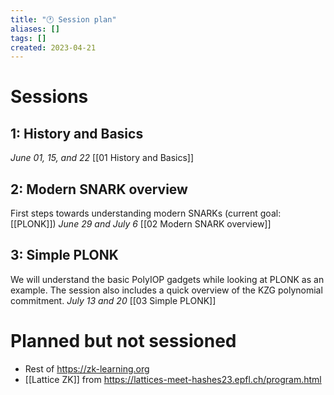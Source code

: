 ```yaml
---
title: "🕐 Session plan"
aliases: []
tags: []
created: 2023-04-21
---
```


# Sessions
## 1: History and Basics
*June 01, 15, and 22*
[[01 History and Basics]]

## 2: Modern SNARK overview
First steps towards understanding modern SNARKs (current goal: [[PLONK]])
*June 29 and July 6*
[[02 Modern SNARK overview]]

## 3: Simple PLONK
We will understand the basic PolyIOP gadgets while looking at PLONK as an example. The session also includes a quick overview of the KZG polynomial commitment. 
*July 13 and 20*
[[03 Simple PLONK]]

# Planned but not sessioned
- Rest of https://zk-learning.org
- [[Lattice ZK]] from https://lattices-meet-hashes23.epfl.ch/program.html